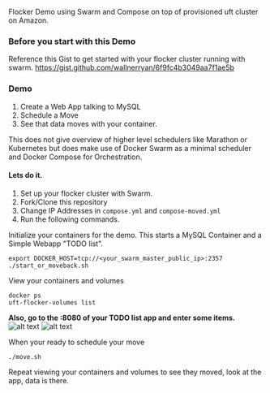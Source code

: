 
Flocker Demo using Swarm and Compose on top of provisioned uft cluster on Amazon.

### Before you start with this Demo

Reference this Gist to get started with your flocker cluster running with swarm.
https://gist.github.com/wallnerryan/6f9fc4b3049aa7f1ae5b

### Demo

1. Create a Web App talking to MySQL
2. Schedule a Move
3. See that data moves with your container.


This does not give overview of higher level schedulers like Marathon or Kubernetes but does make use of Docker Swarm as a minimal scheduler and Docker Compose for Orchestration.

#### Lets do it.

1. Set up your flocker cluster with Swarm.
2. Fork/Clone this repository
3. Change IP Addresses in ```compose.yml``` and ```compose-moved.yml```
4. Run the following commands.

Initialize your containers for the demo. This starts a MySQL Container and a Simple Webapp "TODO list".
```
export DOCKER_HOST=tcp://<your_swarm_master_public_ip>:2357
./start_or_moveback.sh
```

View your containers and volumes
```
docker ps
uft-flocker-volumes list
```

**Also, go to the <server-ip>:8080 of your TODO list app and enter some items.**
![alt text](http://i.imgur.com/GFEwSSl.png?1 "add data")
![alt text](http://i.imgur.com/KPK1bQQ.png?1 "add more data")

When your ready to schedule your move
```
./move.sh
```

Repeat viewing your containers and volumes to see they moved, look at the app, data is there.

